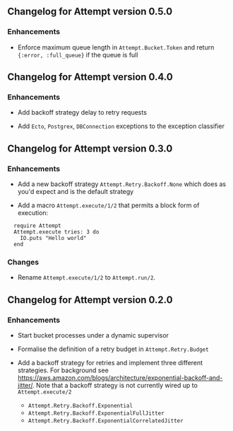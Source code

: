 ## Changelog for Attempt version 0.5.0

### Enhancements

* Enforce maximum queue length in `Attempt.Bucket.Token` and return `{:error, :full_queue}` if the queue is full

## Changelog for Attempt version 0.4.0

### Enhancements

* Add backoff strategy delay to retry requests

* Add `Ecto`, `Postgrex`, `DBConnection` exceptions to the exception classifier

## Changelog for Attempt version 0.3.0

### Enhancements

* Add a new backoff strategy `Attempt.Retry.Backoff.None` which does as you'd expect and is the default strategy

* Add a macro `Attempt.execute/1/2` that permits a block form of execution:

```
  require Attempt
  Attempt.execute tries: 3 do
    IO.puts "Hello world"
  end
```

### Changes

* Rename `Attempt.execute/1/2` to `Attempt.run/2`.

## Changelog for Attempt version 0.2.0

### Enhancements

* Start bucket processes under a dynamic supervisor

* Formalise the definition of a retry budget in `Attempt.Retry.Budget`

* Add a backoff strategy for retries and implement three different strategies. For background see https://aws.amazon.com/blogs/architecture/exponential-backoff-and-jitter/.  Note that a backoff strategy is not currently wired up to `Attempt.execute/2`

  * `Attempt.Retry.Backoff.Exponential`
  * `Attempt.Retry.Backoff.ExponentialFullJitter`
  * `Attempt.Retry.Backoff.ExponentialCorrelatedJitter`
